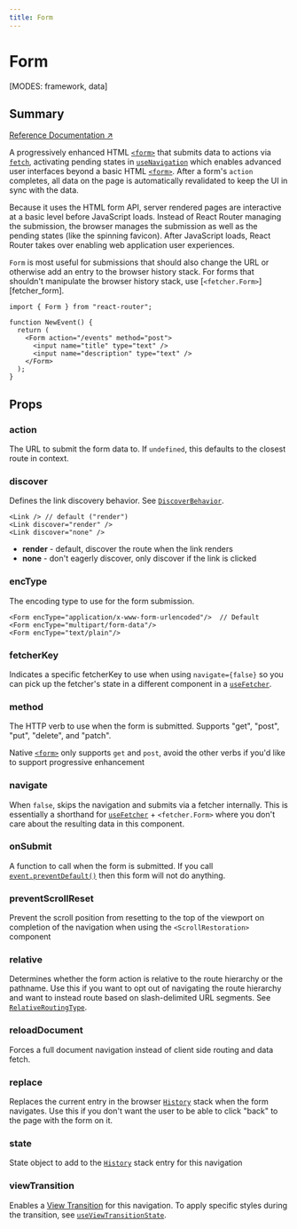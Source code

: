 ```yaml
---
title: Form
---
```


# Form

<!--
⚠️ ⚠️ IMPORTANT ⚠️ ⚠️ 

Thank you for helping improve our documentation!

This file is auto-generated from the JSDoc comments in the source
code, so please edit the JSDoc comments in the file below and this
file will be re-generated once those changes are merged.

https://github.com/remix-run/react-router/blob/main/packages/react-router/lib/dom/lib.tsx
-->

[MODES: framework, data]

## Summary

[Reference Documentation ↗](https://api.reactrouter.com/v7/functions/react_router.Form.html)

A progressively enhanced HTML [`<form>`](https://developer.mozilla.org/en-US/docs/Web/HTML/Element/form)
that submits data to actions via [`fetch`](https://developer.mozilla.org/en-US/docs/Web/API/Fetch_API),
activating pending states in [`useNavigation`](../hooks/useNavigation) which enables advanced
user interfaces beyond a basic HTML [`<form>`](https://developer.mozilla.org/en-US/docs/Web/HTML/Element/form).
After a form's `action` completes, all data on the page is automatically
revalidated to keep the UI in sync with the data.

Because it uses the HTML form API, server rendered pages are interactive at a
basic level before JavaScript loads. Instead of React Router managing the
submission, the browser manages the submission as well as the pending states
(like the spinning favicon). After JavaScript loads, React Router takes over
enabling web application user experiences.

`Form` is most useful for submissions that should also change the URL or
otherwise add an entry to the browser history stack. For forms that shouldn't
manipulate the browser history stack, use [`<fetcher.Form>`][fetcher_form].

```tsx
import { Form } from "react-router";

function NewEvent() {
  return (
    <Form action="/events" method="post">
      <input name="title" type="text" />
      <input name="description" type="text" />
    </Form>
  );
}
```

## Props

### action

The URL to submit the form data to. If `undefined`, this defaults to the
closest route in context.

### discover

Defines the link discovery behavior. See [`DiscoverBehavior`](https://api.reactrouter.com/v7/types/react_router.DiscoverBehavior.html).

```tsx
<Link /> // default ("render")
<Link discover="render" />
<Link discover="none" />
```

- **render** - default, discover the route when the link renders
- **none** - don't eagerly discover, only discover if the link is clicked

### encType

The encoding type to use for the form submission.

```tsx
<Form encType="application/x-www-form-urlencoded"/>  // Default
<Form encType="multipart/form-data"/>
<Form encType="text/plain"/>
```

### fetcherKey

Indicates a specific fetcherKey to use when using `navigate={false}` so you
can pick up the fetcher's state in a different component in a [`useFetcher`](../hooks/useFetcher).

### method

The HTTP verb to use when the form is submitted. Supports "get", "post",
"put", "delete", and "patch".

Native [`<form>`](https://developer.mozilla.org/en-US/docs/Web/HTML/Element/form)
only supports `get` and `post`, avoid the other verbs if you'd like to
support progressive enhancement

### navigate

When `false`, skips the navigation and submits via a fetcher internally.
This is essentially a shorthand for [`useFetcher`](../hooks/useFetcher) + `<fetcher.Form>` where
you don't care about the resulting data in this component.

### onSubmit

A function to call when the form is submitted. If you call
[`event.preventDefault()`](https://developer.mozilla.org/en-US/docs/Web/API/Event/preventDefault)
then this form will not do anything.

### preventScrollReset

Prevent the scroll position from resetting to the top of the viewport on
completion of the navigation when using the
``<ScrollRestoration>`` component

### relative

Determines whether the form action is relative to the route hierarchy or
the pathname. Use this if you want to opt out of navigating the route
hierarchy and want to instead route based on slash-delimited URL segments.
See [`RelativeRoutingType`](https://api.reactrouter.com/v7/types/react_router.RelativeRoutingType.html).

### reloadDocument

Forces a full document navigation instead of client side routing and data
fetch.

### replace

Replaces the current entry in the browser [`History`](https://developer.mozilla.org/en-US/docs/Web/API/History)
stack when the form navigates. Use this if you don't want the user to be
able to click "back" to the page with the form on it.

### state

State object to add to the [`History`](https://developer.mozilla.org/en-US/docs/Web/API/History)
stack entry for this navigation

### viewTransition

Enables a [View Transition](https://developer.mozilla.org/en-US/docs/Web/API/View_Transitions_API)
for this navigation. To apply specific styles during the transition, see
[`useViewTransitionState`](../hooks/useViewTransitionState).

